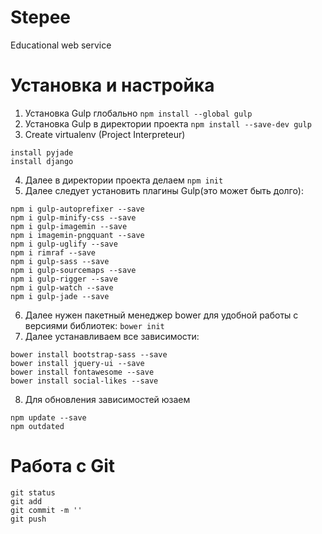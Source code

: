 # Stepee
Educational web service

# Установка и настройка #

1) Установка Gulp глобально
`npm install --global gulp`
2) Установка Gulp в директории проекта
`npm install --save-dev gulp`
3) Create virtualenv (Project Interpreteur)
```
install pyjade
install django
```
4) Далее в директории проекта делаем
`npm init`
5) Далее следует установить плагины Gulp(это может быть долго):
```
npm i gulp-autoprefixer --save
npm i gulp-minify-css --save
npm i gulp-imagemin --save
npm i imagemin-pngquant --save
npm i gulp-uglify --save
npm i rimraf --save
npm i gulp-sass --save
npm i gulp-sourcemaps --save
npm i gulp-rigger --save
npm i gulp-watch --save
npm i gulp-jade --save
```
6) Далее нужен пакетный менеджер bower для удобной работы с версиями библиотек:
`bower init`
7) Далее устанавливаем все зависимости:
```
bower install bootstrap-sass --save
bower install jquery-ui --save
bower install fontawesome --save
bower install social-likes --save
```
8) Для обновления зависимоcтей юзаем
```
npm update --save
npm outdated
```

# Работа с Git #
```
git status
git add
git commit -m ''
git push
```